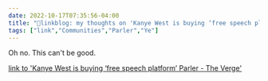 ```yaml
---
date: 2022-10-17T07:35:56-04:00
title: "🔗linkblog: my thoughts on 'Kanye West is buying ‘free speech platform’ Parler - The Verge'"
tags: ["link","Communities","Parler","Ye"]
---
```

Oh no. This can't be good.
 

[link to 'Kanye West is buying ‘free speech platform’ Parler - The Verge'](https://www.theverge.com/2022/10/17/23408443/kanye-west-ye-parler-free-speech-social-media-platform)
